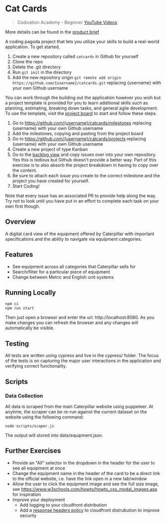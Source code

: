 # Cat Cards

> Codivation Academy - Beginner [YouTube Videos](https://todo.com)

More details can be found in the [product brief](https://github.com/Svjard/catcards/wiki/Product-Brief)

A coding pagoda project that lets you utilize your skills to build a real-world application. To get started,

1. Create a new repository called `catcards` in Github for yourself
2. Clone the repo
3. Delete the .git directory
4. Run `git init` in the directory
5. Add the new repository origin `git remote add origin https://github.com/{username}/catcards.git` replacing {username} with your own Github username

You can work through the building out the application however you wish but a project template is provided for you to learn additional skills such as planning, estimating, breaking down tasks, and general agile development. To use the template, visit the [project board](https://github.com/users/Svjard/projects/4/views/2?groupedBy%5BcolumnId%5D=Milestone) to start and follow these steps.

1. Go to https://github.com/{username}/catcards/milestones replacing {username} with your own Github username
2. Add the milestones, copying and pasting from the project board
3. Go to https://github.com/{username}/catcards/projects replacing {username} with your own Github username
4. Create a new project of type Kanban
5. Go to the [backlog view](https://github.com/users/Svjard/projects/4/views/1) and copy issues over into your own repository. Yes this is tedious but Github doesn't provide a better way. Part of this exercise is to also absorb the project breakdown in having to copy over the content.
6. Be sure to attach each issue you create to the correct milestone and the project you have created for yourself.
7. Start Coding!

Note that every issue has an associated PR to provide help along the way. Try not to look until you have put in an effort to complete each task on your own first though.

## Overview

A digital card view of the equipment offered by Caterpillar with important specifications and the ability to navigate via equipment categories.

## Features

- See equipment across all categories that Caterpillar sells for
- Search/filter for a particular piece of equipment
- Change between Metric and English unit systems

## Running Locally

```
npm ci
npm run start
```

Then just open a browser and enter the url: http://localhost:8080. As you make changes you can refresh the browser and any changes
will automatically be visible.

## Testing

All tests are written using cypress and live in the cypress/ folder. The focus of the tests is on capturing the major user interactions in the application and verifying correct functionality.

## Scripts

### Data Collection

All data is scraped from the main Caterpillar website using puppeteer. At anytime, the scraper can be re-run against the current dataset on the website using the following command:

```
node scripts/scaper.js
```

The output will stored into data/equipment.json.

## Further Exercises

- Provide an "All" selector in the dropdown in the header for the user to see all equipment at once
- Change the equipment name in the header of the card to be a direct link to the official website, i.e. have the link open in a new tab/window
- Allow the user to click the equipment image and see the full size image, see https://www.w3schools.com/howto/howto_css_modal_images.asp for inspiration
- Improve your deployment
  - Add logging to your cloudfront distribution
  - Add a [response headers policy](https://docs.aws.amazon.com/AWSCloudFormation/latest/UserGuide/aws-resource-cloudfront-responseheaderspolicy.html) to cloudfront distrubution to improve security
